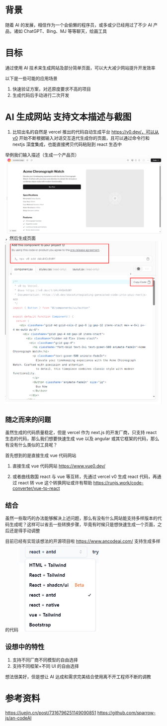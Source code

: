 # 背景

随着 AI 的发展，相信作为一个会偷懒的程序员，或多或少已经用过了不少 AI 产品，诸如 ChatGPT、Bing、MJ 等等聊天，绘画工具

# 目标

通过使用 AI 技术来生成网站及部分简单页面，可以大大减少网站提升开发效率

以下是一些可能的应用场景

1. 快速验证方案，对还原度要求不高的项目
2. 生成代码后手动进行二次开发

# AI 生成网站 支持文本描述与截图

1. 比较出名的自然是 vercel 推出的代码自动生成平台 https://v0.dev/，可以从v0 开始不断根据输入对话交互迭代生成你的页面，且可以通过命令行和 nextjs 深度集成，也能直接拷贝代码粘贴到 react 生态中

举例我们输入描述（生成一个产品页）![描述](image.png)，然后生成页面
![生成](image-1.png)

## 随之而来的问题

虽然生成的代码质量稳定，但是 vercel 作为 next.js 的开发厂商，只支持 react 生态的代码，那么我们想要快速生成 vue 以及 angular 或其它框架的代码，那么有没有什么类似的工具呢？

首先想到的是直接生成 vue 代码网站

1.  直接生成 vue 代码网站 https://www.vue0.dev/

2.  或者曲线救国 react 与 vue 等互转，先通过 vercel v0 生成 react 代码，再通过 react 转 vue
    这个转换网址或许有帮助 https://runjs.work/code-converter/vue-to-react

## 结合

虽然一些取巧的办法能够解决上述问题，那么有没有什么网站能支持多样版本的代码生成呢？这样可以省去一些转换步骤，毕竟有时候只是想快速生成一个页面，之后还是得手动调整

目前已经有实现该想法的开源项目啦 https://www.ancodeai.com/ 支持生成多样的代码 ![alt text](image-2.png)

## 设想中的特性

1. 支持不同厂商不同模型的自由选择
2. 支持不同框架+不同 UI 的自由选择

想法很美好，但是想让 AI 达成和需求完美结合使用离不开工程师不断的调教

# 参考资料

https://juejin.cn/post/7316796251149090851
https://github.com/sparrow-js/an-codeAI
